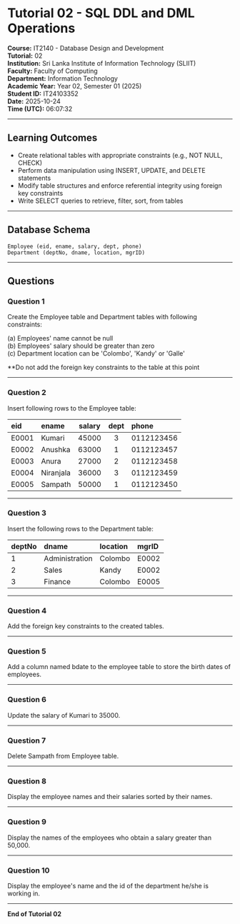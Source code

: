 # Tutorial 02 - SQL DDL and DML Operations

**Course:** IT2140 - Database Design and Development  
**Tutorial:** 02  
**Institution:** Sri Lanka Institute of Information Technology (SLIIT)  
**Faculty:** Faculty of Computing  
**Department:** Information Technology  
**Academic Year:** Year 02, Semester 01 (2025)  
**Student ID:** IT24103352  
**Date:** 2025-10-24  
**Time (UTC):** 06:07:32

---

## Learning Outcomes

- Create relational tables with appropriate constraints (e.g., NOT NULL, CHECK)
- Perform data manipulation using INSERT, UPDATE, and DELETE statements
- Modify table structures and enforce referential integrity using foreign key constraints
- Write SELECT queries to retrieve, filter, sort, from tables

---

## Database Schema

```
Employee (eid, ename, salary, dept, phone)
Department (deptNo, dname, location, mgrID)
```

---

## Questions

### Question 1
Create the Employee table and Department tables with following constraints:

(a) Employees' name cannot be null  
(b) Employees' salary should be greater than zero  
(c) Department location can be 'Colombo', 'Kandy' or 'Galle'

**Do not add the foreign key constraints to the table at this point

---

### Question 2
Insert following rows to the Employee table:

| **eid** | **ename** | **salary** | **dept** | **phone** |
|:---|:---|:---:|:---:|:---|
| E0001 | Kumari | 45000 | 3 | 0112123456 |
| E0002 | Anushka | 63000 | 1 | 0112123457 |
| E0003 | Anura | 27000 | 2 | 0112123458 |
| E0004 | Niranjala | 36000 | 3 | 0112123459 |
| E0005 | Sampath | 50000 | 1 | 0112123450 |

---

### Question 3
Insert the following rows to the Department table:

| **deptNo** | **dname** | **location** | **mgrID** |
|:---|:---|:---|:---|
| 1 | Administration | Colombo | E0002 |
| 2 | Sales | Kandy | E0002 |
| 3 | Finance | Colombo | E0005 |

---

### Question 4
Add the foreign key constraints to the created tables.

---

### Question 5
Add a column named bdate to the employee table to store the birth dates of employees.

---

### Question 6
Update the salary of Kumari to 35000.

---

### Question 7
Delete Sampath from Employee table.

---

### Question 8
Display the employee names and their salaries sorted by their names.

---

### Question 9
Display the names of the employees who obtain a salary greater than 50,000.

---

### Question 10
Display the employee's name and the id of the department he/she is working in.

---

**End of Tutorial 02**
